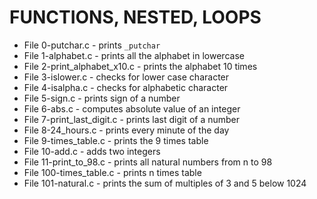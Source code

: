 # FUNCTIONS, NESTED, LOOPS
* File 0-putchar.c - prints `_putchar`
* File 1-alphabet.c - prints all the alphabet in lowercase
* File 2-print_alphabet_x10.c - prints the alphabet 10 times
* File 3-islower.c - checks for lower case character
* File 4-isalpha.c - checks for alphabetic character
* File 5-sign.c - prints sign of a number
* File 6-abs.c - computes absolute value of an integer
* File 7-print_last_digit.c - prints last digit of a number
* File 8-24_hours.c - prints every minute of the day
* File 9-times_table.c - prints the 9 times table
* File 10-add.c - adds two integers
* File 11-print_to_98.c - prints all natural numbers from n to 98
* File 100-times_table.c - prints n times table
* File 101-natural.c - prints the sum of multiples of 3 and 5 below 1024
